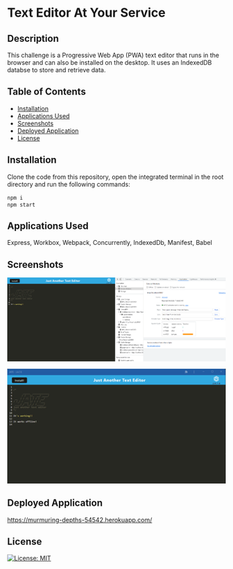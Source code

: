 # Text Editor At Your Service

## Description

This challenge is a Progressive Web App (PWA) text editor that runs in the browser and can also be installed on the desktop. It uses an IndexedDB databse to store and retrieve data.

## Table of Contents

- [Installation](#installation)
- [Applications Used](#applications-used)
- [Screenshots](#screenshots)
- [Deployed Application](#deployed-application)
- [License](#license)


## Installation

Clone the code from this repository, open the integrated terminal in the root directory and run the following commands:

    npm i
    npm start


## Applications Used

Express, Workbox, Webpack, Concurrently, IndexedDb, Manifest, Babel


## Screenshots


![Screenshot](./assets/service_worker.png)



![Screenshot](./assets/works_offline.png)



## Deployed Application

https://murmuring-depths-54542.herokuapp.com/


## License


[![License: MIT](https://img.shields.io/badge/License-MIT-yellow.svg)](https://opensource.org/licenses/MIT)

